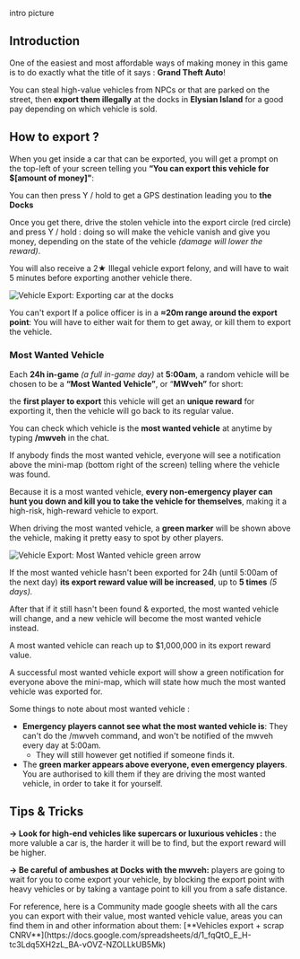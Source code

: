 intro picture

## Introduction

One of the easiest and most affordable ways of making money in this game is to do exactly what the title of it says : **Grand Theft Auto**!  
  
You can steal high-value vehicles from NPCs or that are parked on the street, then **export them illegally** at the docks <Blip type="export_vehicle" /> in **Elysian Island** for a good pay depending on which vehicle is sold.

## How to export ?

When you get inside a car that can be exported, you will get a prompt on the top-left of your screen telling you **“You can export this vehicle for <Color id="money">$\[amount of money\]</Color>"**: 

You can then press <Keyboard>Y</Keyboard> / hold <ControllerInput type="UP" /> to get a GPS destination leading you to **the Docks** <Blip type="export_vehicle" />

Once you get there, drive the stolen vehicle into the export circle (red circle) and press <Keyboard>Y</Keyboard> / hold <ControllerInput type="UP" /> : doing so will make the vehicle vanish and give you money, depending on the state of the vehicle *(damage will lower the reward)*. 

You will also receive a <Color id="2">2★ Illegal vehicle export</Color> felony, and will have to wait 5 minutes before exporting another vehicle there.

<Img src="/export/export_car.webp" alt="Vehicle Export: Exporting car at the docks" />

You can't export If a <Color id="police" href="./../emergency/cops">police officer</Color> is in a **≈20m range around the export point**: You will have to either wait for them to get away, or kill them to export the vehicle.

### Most Wanted Vehicle

Each **24h in-game** *(a full in-game day)* at **5:00am**, a random vehicle will be chosen to be a **“Most Wanted Vehicle”**, or “**MWveh”** for short: 

the **first player to export** this vehicle will get an **unique reward** for exporting it, then the vehicle will go back to its regular value.

You can check which vehicle is the **most wanted vehicle** at anytime by typing **<Keyboard>/mwveh</Keyboard>** in the chat.

If anybody finds the most wanted vehicle, everyone will see a notification above the mini-map (bottom right of the screen) telling where the vehicle was found. 

Because it is a most wanted vehicle, **every non-emergency player can hunt you down and kill you to take the vehicle for themselves**, making it a high-risk, high-reward vehicle to export.

When driving the most wanted vehicle, a **green marker** will be shown above the vehicle, making it pretty easy to spot by other players.

<Img src="/export/mwveh_green_arrow.webp" alt="Vehicle Export: Most Wanted vehicle green arrow" />

If the most wanted vehicle hasn't been exported for 24h (until 5:00am of the next day) **its export reward value will be increased**, up to **5 times** *(5 days).* 

After that if it still hasn't been found & exported, the most wanted vehicle will change, and a new vehicle will become the most wanted vehicle instead. 

A most wanted vehicle can reach up to <Color id="money">$1,000,000</Color> in its export reward value.

A successful most wanted vehicle export will show a green notification for everyone above the mini-map, which will state how much the most wanted vehicle was exported for.

Some things to note about most wanted vehicle :

- **Emergency players cannot see what the most wanted vehicle is**: They can't do the <Keyboard>/mwveh</Keyboard> command, and won't be notified of the mwveh every day at 5:00am. 
  - They will still however get notified if someone finds it.
- The **green marker appears above everyone, even emergency players**. You are authorised to kill them if they are driving the most wanted vehicle, in order to take it for yourself.

## Tips & Tricks

**→ Look for high-end vehicles like supercars or luxurious vehicles :** the more valuble a car is, the harder it will be to find, but the export reward will be higher.

**→ Be careful of ambushes at Docks with the mwveh:** players are going to wait for you to come export your vehicle, by blocking the export point with heavy vehicles or by taking a vantage point to kill you from a safe distance.

<Aside type="tip">For reference, here is a Community made google sheets with all the cars you can export with their value, most wanted vehicle value, areas you can find them in and other information about them: [**Vehicles export + scrap CNRV**](https://docs.google.com/spreadsheets/d/1_fqQtO_E_H-tc3Ldq5XH2zL_BA-vOVZ-NZOLLkUB5Mk)</Aside>